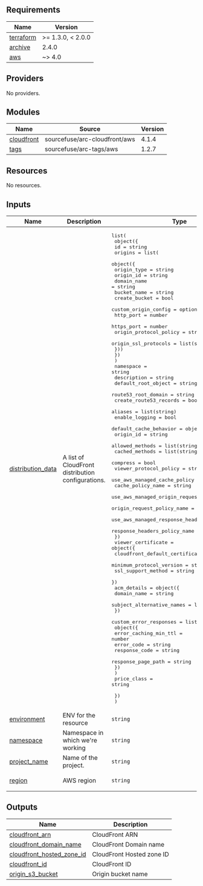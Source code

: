<!-- BEGINNING OF PRE-COMMIT-TERRAFORM DOCS HOOK -->
## Requirements

| Name | Version |
|------|---------|
| <a name="requirement_terraform"></a> [terraform](#requirement\_terraform) | >= 1.3.0, < 2.0.0 |
| <a name="requirement_archive"></a> [archive](#requirement\_archive) | 2.4.0 |
| <a name="requirement_aws"></a> [aws](#requirement\_aws) | ~> 4.0 |

## Providers

No providers.

## Modules

| Name | Source | Version |
|------|--------|---------|
| <a name="module_cloudfront"></a> [cloudfront](#module\_cloudfront) | sourcefuse/arc-cloudfront/aws | 4.1.4 |
| <a name="module_tags"></a> [tags](#module\_tags) | sourcefuse/arc-tags/aws | 1.2.7 |

## Resources

No resources.

## Inputs

| Name | Description | Type | Default | Required |
|------|-------------|------|---------|:--------:|
| <a name="input_distribution_data"></a> [distribution\_data](#input\_distribution\_data) | A list of CloudFront distribution configurations. | <pre>list(<br>    object({<br>      id = string<br>      origins = list(<br>        object({<br>          origin_type   = string<br>          origin_id     = string<br>          domain_name   = string<br>          bucket_name   = string<br>          create_bucket = bool<br>          custom_origin_config = optional(object({<br>            http_port              = number<br>            https_port             = number<br>            origin_protocol_policy = string<br>            origin_ssl_protocols   = list(string)<br>          }))<br>        })<br>      )<br>      namespace              = string<br>      description            = string<br>      default_root_object    = string<br>      route53_root_domain    = string<br>      create_route53_records = bool<br>      aliases                = list(string)<br>      enable_logging         = bool<br>      default_cache_behavior = object({<br>        origin_id                               = string<br>        allowed_methods                         = list(string)<br>        cached_methods                          = list(string)<br>        compress                                = bool<br>        viewer_protocol_policy                  = string<br>        use_aws_managed_cache_policy            = bool<br>        cache_policy_name                       = string<br>        use_aws_managed_origin_request_policy   = bool<br>        origin_request_policy_name              = string<br>        use_aws_managed_response_headers_policy = bool<br>        response_headers_policy_name            = string<br>      })<br>      viewer_certificate = object({<br>        cloudfront_default_certificate = bool<br>        minimum_protocol_version       = string<br>        ssl_support_method             = string<br>      })<br>      acm_details = object({<br>        domain_name               = string<br>        subject_alternative_names = list(string)<br>      })<br>      custom_error_responses = list(<br>        object({<br>          error_caching_min_ttl = number<br>          error_code            = string<br>          response_code         = string<br>          response_page_path    = string<br>        })<br>      )<br>      price_class = string<br><br>    })<br>  )</pre> | n/a | yes |
| <a name="input_environment"></a> [environment](#input\_environment) | ENV for the resource | `string` | `"dev"` | no |
| <a name="input_namespace"></a> [namespace](#input\_namespace) | Namespace in which we're working | `string` | `"arc"` | no |
| <a name="input_project_name"></a> [project\_name](#input\_project\_name) | Name of the project. | `string` | `"arc"` | no |
| <a name="input_region"></a> [region](#input\_region) | AWS region | `string` | `"us-east-1"` | no |

## Outputs

| Name | Description |
|------|-------------|
| <a name="output_cloudfront_arn"></a> [cloudfront\_arn](#output\_cloudfront\_arn) | CloudFront ARN |
| <a name="output_cloudfront_domain_name"></a> [cloudfront\_domain\_name](#output\_cloudfront\_domain\_name) | CloudFront Domain name |
| <a name="output_cloudfront_hosted_zone_id"></a> [cloudfront\_hosted\_zone\_id](#output\_cloudfront\_hosted\_zone\_id) | CloudFront Hosted zone ID |
| <a name="output_cloudfront_id"></a> [cloudfront\_id](#output\_cloudfront\_id) | CloudFront ID |
| <a name="output_origin_s3_bucket"></a> [origin\_s3\_bucket](#output\_origin\_s3\_bucket) | Origin bucket name |
<!-- END OF PRE-COMMIT-TERRAFORM DOCS HOOK -->